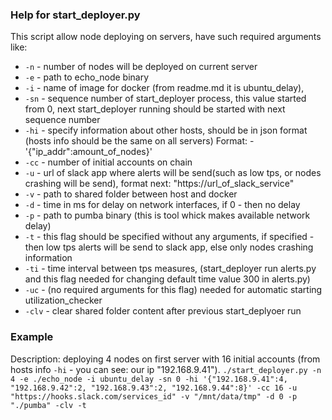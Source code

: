 ### Help for start_deployer.py

This script allow node deploying on servers, have such required arguments like:
* `-n`   - number of nodes will be deployed on current server 
* `-e`   - path to echo_node binary
* `-i`   - name of image for docker (from readme.md it is ubuntu_delay), 
* `-sn`  - sequence number of start_deployer process, this value started from 0, next start_deployer running should be started with next sequence number
* `-hi`  - specify information about other hosts, should be in json format (hosts info should be the same on all servers) Format: - '{"ip_addr":amount_of_nodes}'
* `-cc`  - number of initial accounts on chain
* `-u`   - url of slack app where alerts will be send(such as low tps, or nodes crashing will be send), format next: "https://url_of_slack_service"
* `-v`   - path to shared folder between host and docker
* `-d`   - time in ms for delay on network interfaces, if 0 - then no delay
* `-p`   - path to pumba binary (this is tool whick makes available network delay)
* `-t`   - this flag should be specified without any arguments, if specified - then low tps alerts will be send to slack app, else only nodes crashing information
* `-ti`  - time interval between tps measures, (start_deployer run alerts.py and this flag needed for changing default time value 300 in alerts.py)
* `-uc`  - (no required arguments for this flag) needed for automatic starting utilization_checker
* `-clv` - clear shared folder content after previous start_deplyoer run

### Example

Description: deploying 4 nodes on first server with 16 initial accounts (from hosts info `-hi` - you can see: our ip "192.168.9.41").
`./start_deployer.py -n 4 -e ./echo_node -i ubuntu_delay -sn 0 -hi '{"192.168.9.41":4, "192.168.9.42":2, "192.168.9.43":2, "192.168.9.44":8}' -cc 16 -u "https://hooks.slack.com/services_id" -v "/mnt/data/tmp" -d 0 -p "./pumba" -clv -t`
